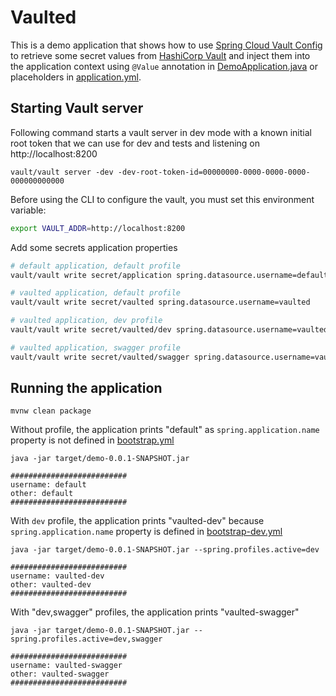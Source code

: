 # Vaulted

This is a demo application that shows how to use [Spring Cloud Vault Config](http://cloud.spring.io/spring-cloud-vault/) to retrieve some secret values from [HashiCorp Vault](https://www.vaultproject.io/) and inject them into the application context using `@Value` annotation in [DemoApplication.java](src/main/java/com/example/demo/DemoApplication.java) or placeholders in [application.yml](src/main/resources/application.yml).

## Starting Vault server

Following command starts a vault server in dev mode with a known initial root token that we can use for dev and tests and listening on http://localhost:8200

~~~
vault/vault server -dev -dev-root-token-id=00000000-0000-0000-0000-000000000000
~~~

Before using the CLI to configure the vault, you must set this environment variable:

~~~bash
export VAULT_ADDR=http://localhost:8200
~~~

Add some secrets application properties

~~~bash
# default application, default profile
vault/vault write secret/application spring.datasource.username=default

# vaulted application, default profile
vault/vault write secret/vaulted spring.datasource.username=vaulted

# vaulted application, dev profile
vault/vault write secret/vaulted/dev spring.datasource.username=vaulted-dev

# vaulted application, swagger profile
vault/vault write secret/vaulted/swagger spring.datasource.username=vaulted-swagger
~~~


## Running the application

~~~~
mvnw clean package
~~~~

Without profile, the application prints "default" as `spring.application.name` property is not defined in  [bootstrap.yml](src/main/resources/bootstrap.yml)

~~~~
java -jar target/demo-0.0.1-SNAPSHOT.jar

##########################
username: default
other: default
##########################
~~~~

With `dev` profile, the application prints "vaulted-dev" because `spring.application.name` property is defined in  [bootstrap-dev.yml](src/main/resources/bootstrap-dev.yml)

~~~~
java -jar target/demo-0.0.1-SNAPSHOT.jar --spring.profiles.active=dev

##########################
username: vaulted-dev
other: vaulted-dev
##########################
~~~~

With "dev,swagger" profiles, the application prints "vaulted-swagger"

~~~~
java -jar target/demo-0.0.1-SNAPSHOT.jar --spring.profiles.active=dev,swagger

##########################
username: vaulted-swagger
other: vaulted-swagger
##########################
~~~~
